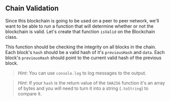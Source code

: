 ## Chain Validation

Since this blockchain is going to be used on a peer to peer network, we'll want to be able to run a function that will determine whether or not the blockchain is valid. Let's create that function `isValid` on the Blockchain class.

This function should be checking the integrity on all blocks in the chain. Each block's `hash` should be a valid hash of it's `previousHash` and `data`. Each block's `previousHash` should point to the current valid hash of the previous block.

> *Hint*: You can use `console.log` to log messages to the output. 

> *Hint*: If your `hash` is the return value of the `SHA256` function it's an array of bytes and you will need to turn it into a string (`.toString`) to compare it.